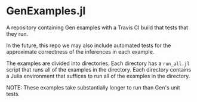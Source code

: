 # GenExamples.jl

A repository containing Gen examples with a Travis CI build that tests that
they run.

In the future, this repo we may also include automated tests for the
approximate correctness of the inferences in each example.

The examples are divided into directories.
Each directory has a `run_all.jl` script that runs all of the examples in the directory.
Each directory contains a Julia environment that suffices to run all of the examples in the directory.

NOTE: These examples take substantially longer to run than Gen's unit tests.

